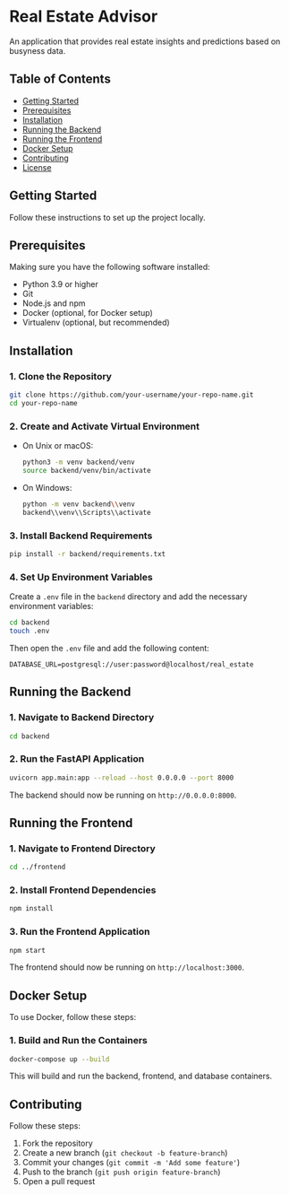 # Real Estate Advisor

An application that provides real estate insights and predictions based on busyness data.

## Table of Contents

- [Getting Started](#getting-started)
- [Prerequisites](#prerequisites)
- [Installation](#installation)
- [Running the Backend](#running-the-backend)
- [Running the Frontend](#running-the-frontend)
- [Docker Setup](#docker-setup)
- [Contributing](#contributing)
- [License](#license)

## Getting Started

Follow these instructions to set up the project locally.

## Prerequisites

Making sure you have the following software installed:

- Python 3.9 or higher
- Git
- Node.js and npm
- Docker (optional, for Docker setup)
- Virtualenv (optional, but recommended)

## Installation

### 1. Clone the Repository

```sh
git clone https://github.com/your-username/your-repo-name.git
cd your-repo-name
```

### 2. Create and Activate Virtual Environment

- On Unix or macOS:

  ```sh
  python3 -m venv backend/venv
  source backend/venv/bin/activate
  ```

- On Windows:

  ```sh
  python -m venv backend\\venv
  backend\\venv\\Scripts\\activate
  ```

### 3. Install Backend Requirements

```sh
pip install -r backend/requirements.txt
```

### 4. Set Up Environment Variables

Create a `.env` file in the `backend` directory and add the necessary environment variables:

```sh
cd backend
touch .env
```

Then open the `.env` file and add the following content:

```env
DATABASE_URL=postgresql://user:password@localhost/real_estate
```

## Running the Backend

### 1. Navigate to Backend Directory

```sh
cd backend
```

### 2. Run the FastAPI Application

```sh
uvicorn app.main:app --reload --host 0.0.0.0 --port 8000
```

The backend should now be running on `http://0.0.0.0:8000`.

## Running the Frontend

### 1. Navigate to Frontend Directory

```sh
cd ../frontend
```

### 2. Install Frontend Dependencies

```sh
npm install
```

### 3. Run the Frontend Application

```sh
npm start
```

The frontend should now be running on `http://localhost:3000`.

## Docker Setup

To use Docker, follow these steps:

### 1. Build and Run the Containers

```sh
docker-compose up --build
```

This will build and run the backend, frontend, and database containers.

## Contributing

Follow these steps:

1. Fork the repository
2. Create a new branch (`git checkout -b feature-branch`)
3. Commit your changes (`git commit -m 'Add some feature'`)
4. Push to the branch (`git push origin feature-branch`)
5. Open a pull request
